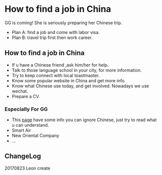 # How to find a job in China

GG is coming! She is seriously preparing her Chinese trip.

- Plan A: find a job and come with labor visa.
- Plan B: travel trip first then work career.

## How to find a job in China
 * If u have a Chinese friend ,ask him/her for help.
 * Talk to those language school in your city, for more information.
 * Try to keep connect with local toastmaster.
 * Know some popular website in China and get more info.
 * Know what Chinese use today, and get involved. Nowadays we use wechat.
 * Prepare a CV.

### Especially For GG
   * This [page](http://www.zhihu.com/question/20796226) have some info you can ignore Chinese, just try to read what u can understand.
   * Smart Air
   * New Oriental Company
   * ...

## ChangeLog
20170823 Leon create
